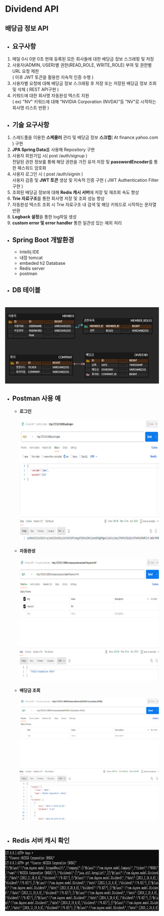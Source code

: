 # Dividend API
## 배당금 정보 API

- ## 요구사항
1. 매일 0시 0분 0초 현재 등록된 모든 회사들에 대한 배당금 정보 스크래핑 및 저장
2. 사용자(ADMIN, USER)별 권한(READ_ROLE, WRITE_ROLE) 부여 및 권한별 URL 요청 제한 <br>
   ( 이후 JWT 토큰을 활용한 지속적 인증 수행 )
3. 사용자별 요청에 대해 배당금 정보 스크래핑 후 저장 또는 저장된 배당금 정보 조회 및 삭제 ( REST API구현 )
4. 키워드에 대한 회사명 자동완성 텍스트 지원 <br>
( ex) "NV" 키워드에 대해 "NVIDIA Corporation (NVDA)"등 "NV"로 시작하는 회사명 리스트 반환 )

- ## 기술 요구사항
1. 스레드풀을 이용한 **스케줄러** 관리 및 배당금 정보 **스크랩**( At finance.yahoo.com ) 구현
2. **JPA Spring Data**를 사용해 Repository 구현
3. 사용자 회원가입 시( post /auth/signup ) <br>
   전달된 권한 정보를 통해 해당 권한을 가진 유저 저장 및 **passwordEncoder**를 통한 패스워드 암호화
4. 사용자 로그인 시 ( post /auth/signin ) <br>
   사용자 검증 및 **JWT 토큰** 생성 및 지속적 인증 구현 ( JWT Authentication Filter 구현 )
5. 조회된 배당금 정보에 대해 **Redis 캐시 서버**에 저장 및 재조회 속도 향상
6. **Trie 자료구조**를 통한 회사명 저장 및 조회 성능 향상
7. 자동완성 텍스트 조회 시 Trie 자료구조 내 검색 및 해당 키워드로 시작하는 문자열 반환
8. **Logback 설정**을 통한 log파일 생성
9. **custom error 및 error handler** 통한 일관성 있는 예외 처리

* ## Spring Boot 개발환경
  * Intellij IDE
  * 내장 tomcat
  * embeded h2 Database
  * Redis server
  * postman

* ## DB 테이블 <br> <br>
<img src = "/DB_cap.png" width="600" height="250">

* ## Postman 사용 예
  * **로그인** <br> <br>
  <img src = "./postman_cap1(signin).png" width="800" height="400"> <br> <br>
  * **자동완성** <br> <br>
  <img src = "./postman_cap2(autocomplete).png" width="800" height="400"> <br> <br>
  * **배당금 조회** <br> <br>
  <img src = "./postman_cap3(getDividendList).png" width="800" height="400"> <br> <br>

* ## Redis 서버 캐시 확인
<img src = "./Redis_cap.png" width="800" height="200"> <br> <br>
